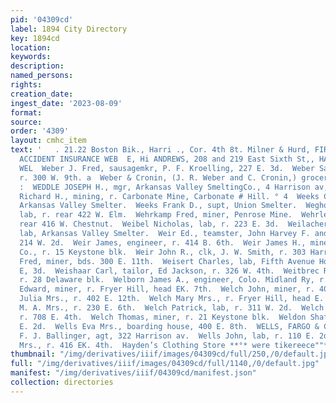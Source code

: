 ```yaml
---
pid: '04309cd'
label: 1894 City Directory
key: 1894cd
location: 
keywords: 
description: 
named_persons: 
rights: 
creation_date: 
ingest_date: '2023-08-09'
format: 
source: 
order: '4309'
layout: cmhc_item
text: '   . 21.22 Boston Bik., Harri ., Cor. 4th 8t. Milner & Hurd, FIRE, LIFE AND
  ACCIDENT INSURANCE WEB  E, Hi ANDREWS, 208 and 219 East Sixth St,, HARDWARE  254
  WEL  Weber J. Fred, sausagemkr, P. F. Kroelling, 227 E. 3d.  Weber Samuel H., clk,
  r. 300 W. 9th. a  Weber & Cronin, (J. R. Weber and C. Cronin,) grocers, 508 E 5th.
  :  WEDDLE JOSEPH H., mgr, Arkansas Valley SmeltingCo., 4 Harrison av, nw. cor. Elm.  Weed
  Richard H., mining, r. Carbonate Mine, Carbonate # Hill. ° 4  Weeks Charles, lab,
  Arkansas Valley Smelter.  Weeks Frank D., supt, Union Smelter.  Weghorst Frederick,
  lab, r. rear 422 W. Elm.  Wehrkamp Fred, miner, Penrose Mine.  Wehrle George, r.
  rear 416 W. Chestnut.  Weibel Nicholas, lab, r. 223 E. 3d.  Weilacher Theodore,
  lab, Arkansas Valley Smelter.  Weir Ed., teamster, John Harvey F. and F. Co., r.
  214 W. 2d.  Weir James, engineer, r. 414 B. 6th.  Weir James H., miner, Bison Mining
  Co., r. 15 Keystone blk.  Weir John R., clk, J. W. Smith, r. 303 Harrison av.  Weirkamp
  Fred, miner, bds. 300 E. 11th.  Weisert Charles, lab, Fifth Avenue Hotel, r. 223
  E, 3d.  Weishaar Carl, tailor, Ed Jackson, r. 326 W. 4th.  Weitbrec R. F., mining,
  r. 28 Delaware blk.  Welborn James A., engineer, Colo. Midland Ry, r. 139 W. 6th.  Welch
  Edward, miner, r. Fryer Hill, head EK. 7th.  Welch John, miner, r. 401 E. 5th.  Welch
  Julia Mrs., r. 402 E. 12th.  Welch Mary Mrs., r. Fryer Hill, head E. 7th.  Welch
  M. A. Mrs., r. 230 E. 6th.  Welch Patrick, lab, r. 311 W. 2d.  Welch Peter, miner,
  r. 708 E. 4th.  Welch Thomas, miner, r. 21 Keystone blk.  Weldon Shaft, rear 393
  E. 2d.  Wells Eva Mrs., boarding house, 400 E. 8th.  WELLS, FARGO & CO’S EXPRESS,
  F. J. Ballinger, agt, 322 Harrison av.  Wells John, lab, r. 110 E. 2d.  Wells Lizzie
  Mrs., r. 416 EK. 4th.  Hayden’s Clothing Store **°* were tikereece""*7    '
thumbnail: "/img/derivatives/iiif/images/04309cd/full/250,/0/default.jpg"
full: "/img/derivatives/iiif/images/04309cd/full/1140,/0/default.jpg"
manifest: "/img/derivatives/iiif/04309cd/manifest.json"
collection: directories
---
```


